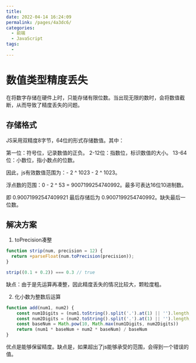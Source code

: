 ```yaml
---
title: 
date: 2022-04-14 16:24:09
permalink: /pages/4a3dc6/
categories:
  - 前端
  - JavaScript
tags:
  - 
---
```


# 数值类型精度丢失

在将数字存储在硬件上时，只能存储有限位数。当出现无限的数时，会将数值截断，从而导致了精度丢失的问题。

<!-- more -->

## 存储格式

JS采用双精度8字节，64位的形式存储数值。其中：

第一位：符号位，记录数值的正负。
2-12位：指数位，标识数值的大小。
13-64位：小数位，指小数点的位数。

因此，js有效数值范围为：- 2 ^ 1023 - 2 ^ 1023。

浮点数的范围：0 - 2 ^ 53 = 9007199254740992。最多可表达16位10进制数。

即 0.90071992547409921 最后存储后为  0.9007199254740992。缺失最后一位数。

## 解决方案

1. toPrecision凑整
```javascript
function strip(num, precision = 12) {
  return +parseFloat(num.toPrecision(precision));
}

strip((0.1 + 0.2)) === 0.3 // true
```

缺点：由于是先运算再凑整，因此精度丢失的情况比较大，颗粒度粗。

2. 化小数为整数后运算
```javascript
function add(num1, num2) {
    const num1Digits = (num1.toString().split('.').at(1) || '').length;
    const num2Digits = (num2.toString().split('.').at(1) || '').length;
    const baseNum = Math.pow(10, Math.max(num1Digits, num2Digits))
    return (num1 * baseNum + num2 * baseNum) / baseNum
}
```

优点是能够保留精度。缺点是，如果超出了js能够承受的范围，会得到一个错误的值。
